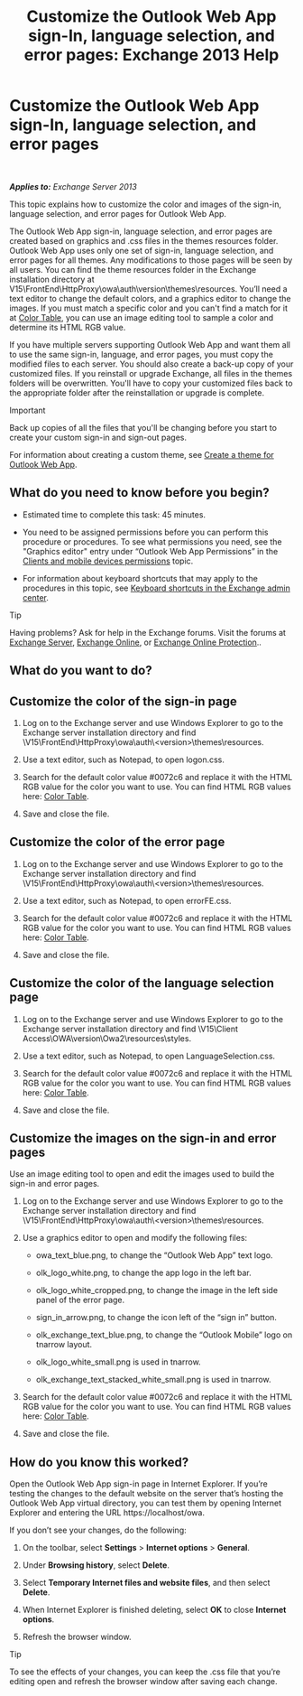 ﻿---
title: 'Customize the Outlook Web App sign-In, language selection, and error pages: Exchange 2013 Help'
TOCTitle: Customize the Outlook Web App sign-In, language selection, and error pages
ms:assetid: d8d9f735-7181-428f-9049-b9886dce5159
ms:mtpsurl: https://technet.microsoft.com/en-us/library/Ee633483(v=EXCHG.150)
ms:contentKeyID: 53957627
ms.date: 12/09/2016
mtps_version: v=EXCHG.150
---

# Customize the Outlook Web App sign-In, language selection, and error pages

 

_**Applies to:** Exchange Server 2013_


This topic explains how to customize the color and images of the sign-in, language selection, and error pages for Outlook Web App.

The Outlook Web App sign-in, language selection, and error pages are created based on graphics and .css files in the themes resources folder. Outlook Web App uses only one set of sign-in, language selection, and error pages for all themes. Any modifications to those pages will be seen by all users. You can find the theme resources folder in the Exchange installation directory at V15\\FrontEnd\\HttpProxy\\owa\\auth\\version\\themes\\resources. You’ll need a text editor to change the default colors, and a graphics editor to change the images. If you must match a specific color and you can't find a match for it at [Color Table](https://go.microsoft.com/fwlink/p/?linkid=280679), you can use an image editing tool to sample a color and determine its HTML RGB value.

If you have multiple servers supporting Outlook Web App and want them all to use the same sign-in, language, and error pages, you must copy the modified files to each server. You should also create a back-up copy of your customized files. If you reinstall or upgrade Exchange, all files in the themes folders will be overwritten. You'll have to copy your customized files back to the appropriate folder after the reinstallation or upgrade is complete.


> [!IMPORTANT]
> Back up copies of all the files that you'll be changing before you start to create your custom sign-in and sign-out pages.



For information about creating a custom theme, see [Create a theme for Outlook Web App](create-a-theme-for-outlook-web-app-exchange-2013-help.md).

## What do you need to know before you begin?

  - Estimated time to complete this task: 45 minutes.

  - You need to be assigned permissions before you can perform this procedure or procedures. To see what permissions you need, see the "Graphics editor" entry under “Outlook Web App Permissions” in the [Clients and mobile devices permissions](clients-and-mobile-devices-permissions-exchange-2013-help.md) topic.

  - For information about keyboard shortcuts that may apply to the procedures in this topic, see [Keyboard shortcuts in the Exchange admin center](keyboard-shortcuts-in-the-exchange-admin-center-exchange-online-protection-help.md).


> [!TIP]
> Having problems? Ask for help in the Exchange forums. Visit the forums at <A href="https://go.microsoft.com/fwlink/p/?linkid=60612">Exchange Server</A>, <A href="https://go.microsoft.com/fwlink/p/?linkid=267542">Exchange Online</A>, or <A href="https://go.microsoft.com/fwlink/p/?linkid=285351">Exchange Online Protection</A>..



## What do you want to do?

## Customize the color of the sign-in page

1.  Log on to the Exchange server and use Windows Explorer to go to the Exchange server installation directory and find \\V15\\FrontEnd\\HttpProxy\\owa\\auth\\\<version\>\\themes\\resources.

2.  Use a text editor, such as Notepad, to open logon.css.

3.  Search for the default color value \#0072c6 and replace it with the HTML RGB value for the color you want to use. You can find HTML RGB values here: [Color Table](https://go.microsoft.com/fwlink/p/?linkid=280679).

4.  Save and close the file.

## Customize the color of the error page

1.  Log on to the Exchange server and use Windows Explorer to go to the Exchange server installation directory and find \\V15\\FrontEnd\\HttpProxy\\owa\\auth\\\<version\>\\themes\\resources.

2.  Use a text editor, such as Notepad, to open errorFE.css.

3.  Search for the default color value \#0072c6 and replace it with the HTML RGB value for the color you want to use. You can find HTML RGB values here: [Color Table](https://go.microsoft.com/fwlink/p/?linkid=280679).

4.  Save and close the file.

## Customize the color of the language selection page

1.  Log on to the Exchange server and use Windows Explorer to go to the Exchange server installation directory and find \\V15\\Client Access\\OWA\\version\\Owa2\\resources\\styles.

2.  Use a text editor, such as Notepad, to open LanguageSelection.css.

3.  Search for the default color value \#0072c6 and replace it with the HTML RGB value for the color you want to use. You can find HTML RGB values here: [Color Table](https://go.microsoft.com/fwlink/p/?linkid=280679).

4.  Save and close the file.

## Customize the images on the sign-in and error pages

Use an image editing tool to open and edit the images used to build the sign-in and error pages.

1.  Log on to the Exchange server and use Windows Explorer to go to the Exchange server installation directory and find \\V15\\FrontEnd\\HttpProxy\\owa\\auth\\\<version\>\\themes\\resources.

2.  Use a graphics editor to open and modify the following files:
    
      - owa\_text\_blue.png, to change the “Outlook Web App” text logo.
    
      - olk\_logo\_white.png, to change the app logo in the left bar.
    
      - olk\_logo\_white\_cropped.png, to change the image in the left side panel of the error page.
    
      - sign\_in\_arrow.png, to change the icon left of the “sign in” button.
    
      - olk\_exchange\_text\_blue.png, to change the “Outlook Mobile” logo on tnarrow layout.
    
      - olk\_logo\_white\_small.png is used in tnarrow.
    
      - olk\_exchange\_text\_stacked\_white\_small.png is used in tnarrow.

3.  Search for the default color value \#0072c6 and replace it with the HTML RGB value for the color you want to use. You can find HTML RGB values here: [Color Table](https://go.microsoft.com/fwlink/p/?linkid=280679).

4.  Save and close the file.

## How do you know this worked?

Open the Outlook Web App sign-in page in Internet Explorer. If you’re testing the changes to the default website on the server that’s hosting the Outlook Web App virtual directory, you can test them by opening Internet Explorer and entering the URL https://localhost/owa.

If you don’t see your changes, do the following:

1.  On the toolbar, select **Settings** \> **Internet options** \> **General**.

2.  Under **Browsing history**, select **Delete**.

3.  Select **Temporary Internet files and website files**, and then select **Delete**.

4.  When Internet Explorer is finished deleting, select **OK** to close **Internet options**.

5.  Refresh the browser window.


> [!TIP]
> To see the effects of your changes, you can keep the .css file that you’re editing open and refresh the browser window after saving each change.


